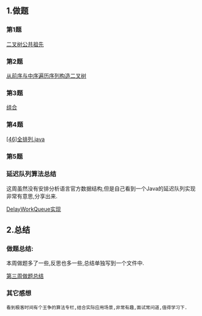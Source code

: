 ## 1.做题

### 第1题

[二叉树公共祖先](https://github.com/vincepeng/algo_2021/blob/main/src/main/java/leetcode/editor/cn/PTwo36_LowestCommonAncestorOfABinaryTree.java)

### 第2题

[从前序与中序遍历序列构造二叉树](https://github.com/vincepeng/algo_2021/blob/main/src/main/java/leetcode/editor/cn/P105_ConstructBinaryTreeFromPreorderAndInorderTraversal.java)

### 第3题

[组合](https://github.com/vincepeng/algo_2021/blob/main/src/main/java/leetcode/editor/cn/P77_Combinations.java)

### 第4题

[[46]全排列.java](https://github.com/vincepeng/algo_2021/blob/main/src/main/java/leetcode/editor/cn/P46_Permutations.java)

### 第5题

### 延迟队列算法总结

这周虽然没有安排分析语言官方数据结构,但是自己看到一个Java的延迟队列实现非常有意思,分享出来.

[DelayWorkQueue实现](DelayedWorkQueue.md)

## 2.总结

### 做题总结:

本周做题多了一些,反思也多一些,总结单独写到一个文件中.

[第三周做题总结](week03_introspection.md)

### 其它感想

    看到极客时间有个王争的算法专栏,结合实际应用场景,非常有趣,面试常问道,值得学习下.





